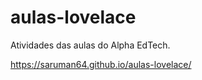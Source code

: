 # aulas-lovelace
Atividades das aulas do Alpha EdTech.

https://saruman64.github.io/aulas-lovelace/
